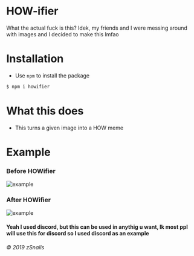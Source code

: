 # HOW-ifier

What the actual fuck is this? Idek, my friends and I were messing around with images and I decided to make this lmfao

# Installation

* Use `npm` to install the package

```bash
$ npm i howifier
```

# What this does

* This turns a given image into a HOW meme

# Example

### Before  HOWifier
![example](https://cdn.discordapp.com/attachments/480984409353355265/587294259955236874/gg.PNG)

### After HOWifier
![example](https://cdn.discordapp.com/attachments/568874702018183178/602338078115364867/img.jpeg)

#### Yeah I used discord, but this can be used in anythig u want, Ik most ppl will use this for discord so I used discord as an example

###### © 2019 zSnails

